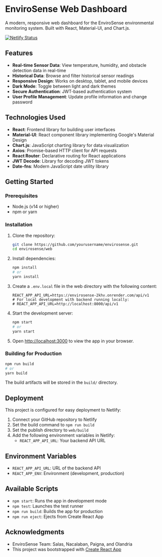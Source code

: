 # EnviroSense Web Dashboard

A modern, responsive web dashboard for the EnviroSense environmental monitoring system. Built with React, Material-UI, and Chart.js.

[![Netlify Status](https://api.netlify.com/api/v1/badges/your-netlify-badge-id/deploy-status)](https://app.netlify.com/sites/envirosense/deploys)

## Features

- **Real-time Sensor Data**: View temperature, humidity, and obstacle detection data in real-time
- **Historical Data**: Browse and filter historical sensor readings
- **Responsive Design**: Works on desktop, tablet, and mobile devices
- **Dark Mode**: Toggle between light and dark themes
- **Secure Authentication**: JWT-based authentication system
- **User Profile Management**: Update profile information and change password

## Technologies Used

- **React**: Frontend library for building user interfaces
- **Material-UI**: React component library implementing Google's Material Design
- **Chart.js**: JavaScript charting library for data visualization
- **Axios**: Promise-based HTTP client for API requests
- **React Router**: Declarative routing for React applications
- **JWT Decode**: Library for decoding JWT tokens
- **Date-fns**: Modern JavaScript date utility library

## Getting Started

### Prerequisites

- Node.js (v14 or higher)
- npm or yarn

### Installation

1. Clone the repository:
   ```bash
   git clone https://github.com/yourusername/envirosense.git
   cd envirosense/web
   ```

2. Install dependencies:
   ```bash
   npm install
   # or
   yarn install
   ```

3. Create a `.env.local` file in the web directory with the following content:
   ```
   REACT_APP_API_URL=https://envirosense-2khv.onrender.com/api/v1
   # For local development with backend running locally:
   # REACT_APP_API_URL=http://localhost:8000/api/v1
   ```

4. Start the development server:
   ```bash
   npm start
   # or
   yarn start
   ```

5. Open [http://localhost:3000](http://localhost:3000) to view the app in your browser.

### Building for Production

```bash
npm run build
# or
yarn build
```

The build artifacts will be stored in the `build/` directory.

## Deployment

This project is configured for easy deployment to Netlify:

1. Connect your GitHub repository to Netlify
2. Set the build command to `npm run build`
3. Set the publish directory to `web/build`
4. Add the following environment variables in Netlify:
   - `REACT_APP_API_URL`: Your backend API URL

## Environment Variables

- `REACT_APP_API_URL`: URL of the backend API
- `REACT_APP_ENV`: Environment (development, production)

## Available Scripts

- `npm start`: Runs the app in development mode
- `npm test`: Launches the test runner
- `npm run build`: Builds the app for production
- `npm run eject`: Ejects from Create React App

## Acknowledgments

- EnviroSense Team: Salas, Nacalaban, Paigna, and Olandria
- This project was bootstrapped with [Create React App](https://github.com/facebook/create-react-app)
